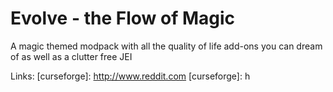 # Evolve - the Flow of Magic
A magic themed modpack with all the quality of life add-ons you can dream of as well as a clutter free JEI

Links:
[curseforge]: http://www.reddit.com
[curseforge]: h

